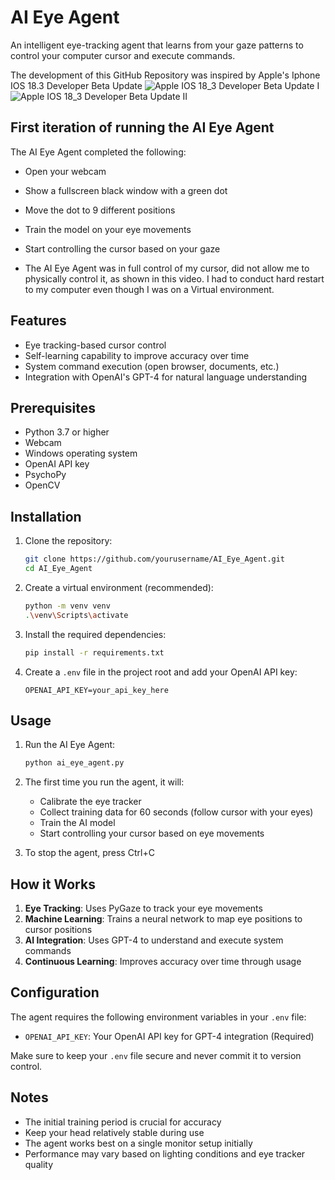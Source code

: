 # AI Eye Agent

An intelligent eye-tracking agent that learns from your gaze patterns to control your computer cursor and execute commands.

The development of this GitHub Repository was inspired by Apple's Iphone IOS 18.3 Developer Beta Update
![Apple IOS 18_3 Developer Beta Update I](https://github.com/user-attachments/assets/020f153a-2184-422f-8513-0205c19190ef)
![Apple IOS 18_3 Developer Beta Update II](https://github.com/user-attachments/assets/02b3ad83-7893-46a8-830b-191e38fad8a4)

## First iteration of running the AI Eye Agent

The AI Eye Agent completed the following:

  - Open your webcam
  - Show a fullscreen black window with a green dot
  - Move the dot to 9 different positions
  - Train the model on your eye movements
  - Start controlling the cursor based on your gaze

  - The AI Eye Agent was in full control of my cursor, did not allow me to physically control it, as shown in this video.  I had to conduct hard restart to my computer even though I was on a Virtual environment.
    


## Features

- Eye tracking-based cursor control
- Self-learning capability to improve accuracy over time
- System command execution (open browser, documents, etc.)
- Integration with OpenAI's GPT-4 for natural language understanding

## Prerequisites

- Python 3.7 or higher
- Webcam
- Windows operating system
- OpenAI API key
- PsychoPy
- OpenCV

## Installation

1. Clone the repository:
   ```bash
   git clone https://github.com/yourusername/AI_Eye_Agent.git
   cd AI_Eye_Agent
   ```

2. Create a virtual environment (recommended):
   ```bash
   python -m venv venv
   .\venv\Scripts\activate
   ```

3. Install the required dependencies:
   ```bash
   pip install -r requirements.txt
   ```

4. Create a `.env` file in the project root and add your OpenAI API key:
   ```
   OPENAI_API_KEY=your_api_key_here
   ```

## Usage

1. Run the AI Eye Agent:
   ```bash
   python ai_eye_agent.py
   ```

2. The first time you run the agent, it will:
   - Calibrate the eye tracker
   - Collect training data for 60 seconds (follow cursor with your eyes)
   - Train the AI model
   - Start controlling your cursor based on eye movements

3. To stop the agent, press Ctrl+C

## How it Works

1. **Eye Tracking**: Uses PyGaze to track your eye movements
2. **Machine Learning**: Trains a neural network to map eye positions to cursor positions
3. **AI Integration**: Uses GPT-4 to understand and execute system commands
4. **Continuous Learning**: Improves accuracy over time through usage

## Configuration

The agent requires the following environment variables in your `.env` file:
- `OPENAI_API_KEY`: Your OpenAI API key for GPT-4 integration (Required)

Make sure to keep your `.env` file secure and never commit it to version control.

## Notes

- The initial training period is crucial for accuracy
- Keep your head relatively stable during use
- The agent works best on a single monitor setup initially
- Performance may vary based on lighting conditions and eye tracker quality
